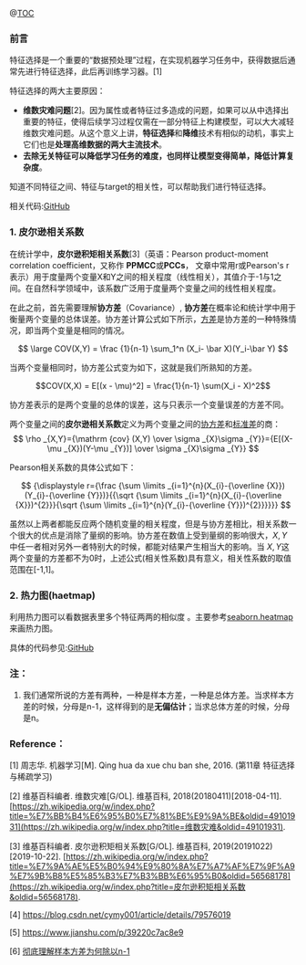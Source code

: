 @[TOC](目录)

### 前言

特征选择是一个重要的“数据预处理”过程，在实现机器学习任务中，获得数据后通常先进行特征选择，此后再训练学习器。[1]

特征选择的两大主要原因：

- **维数灾难问题**[2]。因为属性或者特征过多造成的问题，如果可以从中选择出重要的特征，使得后续学习过程仅需在一部分特征上构建模型，可以大大减轻维数灾难问题。从这个意义上讲，**特征选择**和**降维**技术有相似的动机，事实上它们也是**处理高维数据的两大主流技术**。
- **去除无关特征可以降低学习任务的难度，也同样让模型变得简单，降低计算复杂度**。

知道不同特征之间、特征与target的相关性，可以帮助我们进行特征选择。

相关代码:[GitHub]( https://github.com/WayneMao/ML/blob/master/Heatmap/相关性系数和热力图.ipynb )

### 1. 皮尔逊相关系数

在统计学中，**皮尔逊积矩相关系数**[3]（英语：Pearson product-moment correlation coefficient，又称作 **PPMCC**或**PCCs**， 文章中常用r或Pearson's r表示）用于度量两个变量X和Y之间的相关程度（线性相关），其值介于-1与1之间。在自然科学领域中，该系数广泛用于度量两个变量之间的线性相关程度。

在此之前，首先需要理解**协方差**（Covariance）, **协方差**在概率论和统计学中用于衡量两个变量的总体误差。协方差计算公式如下所示，[方差](https://zh.wikipedia.org/wiki/方差)是协方差的一种特殊情况，即当两个变量是相同的情况。


$$
\large COV(X,Y) = \frac {1}{n-1} \sum_1^n (X_i- \bar X)(Y_i-\bar Y)
$$

当两个变量相同时，协方差公式变为如下，这就是我们所熟知的方差。

$$COV(X,X) = E[(x - \mu)^2] = \frac{1}{n-1} \sum(X_i - X)^2$$

协方差表示的是两个变量的总体的误差，这与只表示一个变量误差的方差不同。 



两个变量之间的**皮尔逊相关系数**定义为两个变量之间的[协方差](https://zh.wikipedia.org/wiki/协方差)和[标准差](https://zh.wikipedia.org/wiki/标准差)的商：
$$
\rho _{X,Y}={\mathrm {cov} (X,Y) \over \sigma _{X}\sigma _{Y}}={E[(X-\mu _{X})(Y-\mu _{Y})] \over \sigma _{X}\sigma _{Y}}
$$

Pearson相关系数的具体公式如下：

$$
{\displaystyle r={\frac {\sum \limits _{i=1}^{n}(X_{i}-{\overline {X}})(Y_{i}-{\overline {Y}})}{{\sqrt {\sum \limits _{i=1}^{n}(X_{i}-{\overline {X}})^{2}}}{\sqrt {\sum \limits _{i=1}^{n}(Y_{i}-{\overline {Y}})^{2}}}}}}
$$

虽然以上两者都能反应两个随机变量的相关程度，但是与协方差相比，相关系数一个很大的优点是消除了量纲的影响。协方差在数值上受到量纲的影响很大，$X,Y$ 中任一者相对另外一者特别大的时候，都能对结果产生相当大的影响。当	$X,Y$这两个变量的方差都不为0时，上述公式(相关性系数)具有意义，相关性系数的取值范围在[-1,1]。



### 2. 热力图(haetmap)

 利用热力图可以看数据表里多个特征两两的相似度 。主要参考[seaborn.heatmap]( https://seaborn.pydata.org/generated/seaborn.heatmap.html )来画热力图。

具体的代码参见:[GitHub]( https://github.com/WayneMao/ML/blob/master/Heatmap/相关性系数和热力图.ipynb )





### 注：

1.  我们通常所说的方差有两种，一种是样本方差，一种是总体方差。当求样本方差的时候，分母是n-1，这样得到的是**无偏估计**；当求总体方差的时候，分母是n。 


### Reference：

[1] 周志华. 机器学习[M]. Qing hua da xue chu ban she, 2016. (第11章 特征选择与稀疏学习)

[2] 维基百科编者. 维数灾难[G/OL]. 维基百科, 2018(20180411)[2018-04-11]. [https://zh.wikipedia.org/w/index.php?title=%E7%BB%B4%E6%95%B0%E7%81%BE%E9%9A%BE&oldid=49101931](https://zh.wikipedia.org/w/index.php?title=维数灾难&oldid=49101931).

[3] 维基百科编者. 皮尔逊积矩相关系数[G/OL]. 维基百科, 2019(20191022)[2019-10-22]. [https://zh.wikipedia.org/w/index.php?title=%E7%9A%AE%E5%B0%94%E9%80%8A%E7%A7%AF%E7%9F%A9%E7%9B%B8%E5%85%B3%E7%B3%BB%E6%95%B0&oldid=56568178](https://zh.wikipedia.org/w/index.php?title=皮尔逊积矩相关系数&oldid=56568178).

[4] https://blog.csdn.net/cymy001/article/details/79576019

[5]  https://www.jianshu.com/p/39220c7ac8e9 

[6] [彻底理解样本方差为何除以n-1]( https://blog.csdn.net/Hearthougan/article/details/77859173 )



